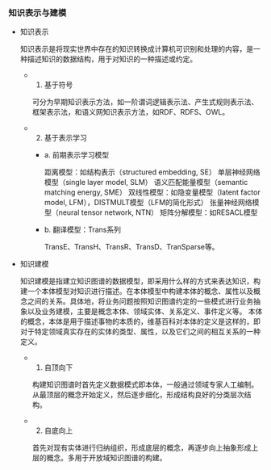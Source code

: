 ### 知识表示与建模

- 知识表示

  知识表示是将现实世界中存在的知识转换成计算机可识别和处理的内容，是一种描述知识的数据结构，用于对知识的一种描述或约定。

	- 1. 基于符号

	  可分为早期知识表示方法，如一阶谓词逻辑表示法、产生式规则表示法、框架表示法，和语义网知识表示方法，如RDF、RDFS、OWL。

	- 2. 基于表示学习

		- a. 前期表示学习模型

		  距离模型：如结构表示（structured embedding, SE）
		  单层神经网络模型（single layer model, SLM）
		  语义匹配能量模型（semantic matching energy, SME）
		  双线性模型：如隐变量模型（latent factor model, LFM），DISTMULT模型（LFM的简化形式）
		  张量神经网络模型（neural tensor network, NTN）
		  矩阵分解模型：如RESACL模型

		- b. 翻译模型：Trans系列

		  TransE、TransH、TransR、TransD、TranSparse等。

- 知识建模

  知识建模是指建立知识图谱的数据模型，即采用什么样的方式来表达知识，构建一个本体模型对知识进行描述。在本体模型中构建本体的概念、属性以及概念之间的关系。具体地，将业务问题按照知识图谱约定的一些模式进行业务抽象以及业务建模，主要是概念本体、领域实体、关系定义、事件定义等。
  本体的概念，本体是用于描述事物的本质的，维基百科对本体的定义是这样的，即对于特定领域真实存在的实体的类型、属性，以及它们之间的相互关系的一种定义。

	- 1. 自顶向下

	  构建知识图谱时首先定义数据模式即本体，一般通过领域专家人工编制。从最顶层的概念开始定义，然后逐步细化，形成结构良好的分类层次结构。

	- 2. 自底向上

	  首先对现有实体进行归纳组织，形成底层的概念，再逐步向上抽象形成上层的概念。多用于开放域知识图谱的构建。

